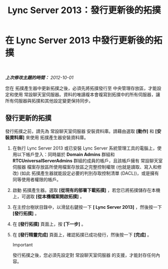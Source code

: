 ﻿---
title: Lync Server 2013：發行更新後的拓撲
TOCTitle: 發行更新後的拓撲
ms:assetid: 59455dd1-6a9e-433f-a714-d3636c068100
ms:mtpsurl: https://technet.microsoft.com/zh-tw/library/JJ204910(v=OCS.15)
ms:contentKeyID: 49291000
ms.date: 08/10/2015
mtps_version: v=OCS.15
ms.translationtype: HT
---

# 在 Lync Server 2013 中發行更新後的拓撲

 

_**上次修改主題的時間：** 2012-10-01_

您在 拓撲產生器中更新拓撲之後，必須先將拓撲發行至 中央管理存放區，才能設定和使用 常設聊天室伺服器。資料的唯讀複本會複寫到拓撲中的所有伺服器，讓所有伺服器與拓撲和其他設定變更保持同步。

## 發行更新的拓撲

發行拓撲之前，請先為 常設聊天室伺服器 安裝資料庫。請藉由選取 **\[動作\]** 和 **\[安裝資料庫\]** 來使用 拓撲產生器安裝資料庫。

1.  在執行 Lync Server 2013 或已安裝 Lync Server 系統管理工具的電腦上，使用以下帳戶登入：同時屬於 **Domain Admins** 群組和 **RTCUniversalServerAdmins** 群組的成員的帳戶，且該帳戶擁有 常設聊天室伺服器 檔案存放區所使用檔案存放區之完整控制權限 (也就是讀取、寫入和修改) (如此 拓撲產生器就能設定必要的判別存取控制清單 (DACL))，或是擁有同等使用者權限的帳戶。

2.  啟動 拓撲產生器。選取 **\[從現有的部署下載拓撲\]** ，若您已將拓撲儲存在本機上，可選取 **\[從本機檔案開啟拓撲\]** 。

3.  在主控台樹狀目錄中，以滑鼠右鍵按一下 **\[ Lync Server 2013\]** ，然後按一下 **\[發行拓撲\]** 。

4.  在 **\[發行拓撲\]** 頁面上，按 **\[下一步\]** 。

5.  在 **\[發行精靈完成\]** 頁面上，確認拓撲已成功發行，然後按一下 **\[完成\]** 。
    
    > [!IMPORTANT]  
    > 發行拓撲之後，您必須先設定對 常設聊天室伺服器 的支援，才能封存任何內容。
    

